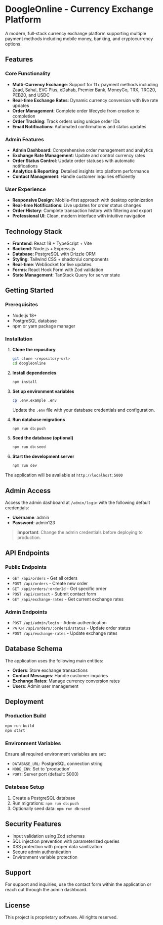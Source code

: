 # DoogleOnline - Currency Exchange Platform

A modern, full-stack currency exchange platform supporting multiple payment methods including mobile money, banking, and cryptocurrency options.

## Features

### Core Functionality
- **Multi-Currency Exchange**: Support for 11+ payment methods including Zaad, Sahal, EVC Plus, eDahab, Premier Bank, MoneyGo, TRX, TRC20, PEB20, and USDC
- **Real-time Exchange Rates**: Dynamic currency conversion with live rate updates
- **Order Management**: Complete order lifecycle from creation to completion
- **Order Tracking**: Track orders using unique order IDs
- **Email Notifications**: Automated confirmations and status updates

### Admin Features
- **Admin Dashboard**: Comprehensive order management and analytics
- **Exchange Rate Management**: Update and control currency rates
- **Order Status Control**: Update order statuses with automatic notifications
- **Analytics & Reporting**: Detailed insights into platform performance
- **Contact Management**: Handle customer inquiries efficiently

### User Experience
- **Responsive Design**: Mobile-first approach with desktop optimization
- **Real-time Notifications**: Live updates for order status changes
- **Order History**: Complete transaction history with filtering and export
- **Professional UI**: Clean, modern interface with intuitive navigation

## Technology Stack

- **Frontend**: React 18 + TypeScript + Vite
- **Backend**: Node.js + Express.js
- **Database**: PostgreSQL with Drizzle ORM
- **Styling**: Tailwind CSS + shadcn/ui components
- **Real-time**: WebSocket for live updates
- **Forms**: React Hook Form with Zod validation
- **State Management**: TanStack Query for server state

## Getting Started

### Prerequisites
- Node.js 18+ 
- PostgreSQL database
- npm or yarn package manager

### Installation

1. **Clone the repository**
   ```bash
   git clone <repository-url>
   cd doogleonline
   ```

2. **Install dependencies**
   ```bash
   npm install
   ```

3. **Set up environment variables**
   ```bash
   cp .env.example .env
   ```
   Update the `.env` file with your database credentials and configuration.

4. **Run database migrations**
   ```bash
   npm run db:push
   ```

5. **Seed the database (optional)**
   ```bash
   npm run db:seed
   ```

6. **Start the development server**
   ```bash
   npm run dev
   ```

The application will be available at `http://localhost:5000`

## Admin Access

Access the admin dashboard at `/admin/login` with the following default credentials:
- **Username**: admin
- **Password**: admin123

> **Important**: Change the admin credentials before deploying to production.

## API Endpoints

### Public Endpoints
- `GET /api/orders` - Get all orders
- `POST /api/orders` - Create new order
- `GET /api/orders/:orderId` - Get specific order
- `POST /api/contact` - Submit contact form
- `GET /api/exchange-rates` - Get current exchange rates

### Admin Endpoints
- `POST /api/admin/login` - Admin authentication
- `PATCH /api/orders/:orderId/status` - Update order status
- `POST /api/exchange-rates` - Update exchange rates

## Database Schema

The application uses the following main entities:
- **Orders**: Store exchange transactions
- **Contact Messages**: Handle customer inquiries
- **Exchange Rates**: Manage currency conversion rates
- **Users**: Admin user management

## Deployment

### Production Build
```bash
npm run build
npm start
```

### Environment Variables
Ensure all required environment variables are set:
- `DATABASE_URL`: PostgreSQL connection string
- `NODE_ENV`: Set to 'production'
- `PORT`: Server port (default: 5000)

### Database Setup
1. Create a PostgreSQL database
2. Run migrations: `npm run db:push`
3. Optionally seed data: `npm run db:seed`

## Security Features

- Input validation using Zod schemas
- SQL injection prevention with parameterized queries
- XSS protection with proper data sanitization
- Secure admin authentication
- Environment variable protection

## Support

For support and inquiries, use the contact form within the application or reach out through the admin dashboard.

## License

This project is proprietary software. All rights reserved.